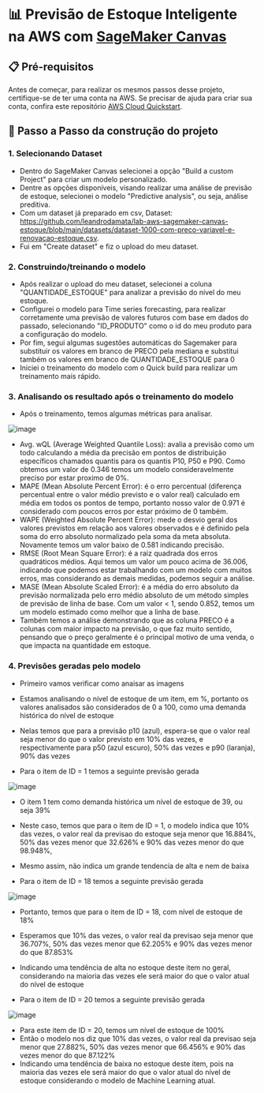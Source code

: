 # 📊 Previsão de Estoque Inteligente na AWS com [SageMaker Canvas](https://aws.amazon.com/pt/sagemaker/canvas/)

## 📋 Pré-requisitos

Antes de começar, para realizar os mesmos passos desse projeto, certifique-se de ter uma conta na AWS. Se precisar de ajuda para criar sua conta, confira este repositório [AWS Cloud Quickstart](https://github.com/digitalinnovationone/aws-cloud-quickstart).

## 🚀 Passo a Passo da construção do projeto

### 1. Selecionando Dataset

-   Dentro do SageMaker Canvas selecionei a opção "Build a custom Project" para criar um modelo personalizado.
-   Dentre as opções disponíveis, visando realizar uma análise de previsão de estoque, selecionei o modelo "Predictive analysis", ou seja, análise preditiva.
-   Com um dataset já preparado em csv, Dataset: https://github.com/leandrodamata/lab-aws-sagemaker-canvas-estoque/blob/main/datasets/dataset-1000-com-preco-variavel-e-renovacao-estoque.csv.
-   Fui em "Create dataset" e fiz o upload do meu dataset.

### 2. Construindo/treinando o modelo

-   Após realizar o upload do meu dataset, selecionei a coluna "QUANTIDADE_ESTOQUE" para analizar a previsão do nível do meu estoque.
-   Configurei o modelo para Time series forecasting, para realizar corretamente uma previsão de valores futuros com base em dados do passado, selecionando "ID_PRODUTO" como o id do meu produto para a configuração do modelo.
-   Por fim, segui algumas sugestões automáticas do Sagemaker para substituir os valores em branco de PRECO pela mediana e substitui também os valores em branco de QUANTIDADE_ESTOQUE para 0
-   Iniciei o treinamento do modelo com o Quick build para realizar um treinamento mais rápido.

### 3. Analisando os resultado após o treinamento do modelo

-   Após o treinamento, temos algumas métricas para analisar.

![image](https://github.com/user-attachments/assets/84fb94de-ba70-48a5-882c-581624ffb426)

-   Avg. wQL (Average Weighted Quantile Loss): avalia a previsão como um todo calculando a média da precisão em pontos de distribuição específicos chamados quantis para os quantis P10, P50 e P90. Como obtemos um valor de 0.346 temos um modelo consideravelmente preciso por estar proximo de 0%.
-   MAPE (Mean Absolute Percent Error): é o erro percentual (diferença percentual entre o valor médio previsto e o valor real) calculado em média em todos os pontos de tempo, portanto nosso valor de 0.971 é considerado com poucos erros por estar próximo de 0 também.
-   WAPE (Weighted Absolute Percent Error): mede o desvio geral dos valores previstos em relação aos valores observados e é definido pela soma do erro absoluto normalizado pela soma da meta absoluta. Novamente temos um valor baixo de 0.581 indicando precisão.
-   RMSE (Root Mean Square Error): é a raiz quadrada dos erros quadráticos médios. Aqui temos um valor um pouco acima de 36.006, indicando que podemos estar trabalhando com um modelo com muitos erros, mas considerando as demais medidas, podemos seguir a análise.
-   MASE (Mean Absolute Scaled Error): é a média do erro absoluto da previsão normalizada pelo erro médio absoluto de um método simples de previsão de linha de base. Com um valor < 1, sendo 0.852, temos um um modelo estimado como melhor que a linha de base.
-   Também temos a análise demonstrando que as coluna PRECO é a colunas com maior impacto na previsão, o que faz muito sentido, pensando que o preço geralmente é o principal motivo de uma venda, o que impacta na quantidade em estoque.

### 4. Previsões geradas pelo modelo

-   Primeiro vamos verificar como anaisar as imagens
-   Estamos analisando o nível de estoque de um item, em %, portanto os valores analisados são considerados de 0 a 100, como uma demanda histórica do nível de estoque
-   Nelas temos que para a previsão p10 (azul), espera-se que o valor real seja menor do que o valor previsto em 10% das vezes, e respectivamente para p50 (azul escuro), 50% das vezes e p90 (laranja), 90% das vezes


-   Para o item de ID = 1 temos a seguinte previsão gerada

![image](https://github.com/user-attachments/assets/e115ac55-e5b0-4b31-88cd-920ac2df6823)

-   O item 1 tem como demanda histórica um nível de estoque de 39, ou seja 39%
-   Neste caso, temos que para o item de ID = 1, o modelo indica que 10% das vezes, o valor real da previsao do estoque seja menor que 16.884%, 50% das vezes menor que 32.626% e 90% das vezes menor do que 98.948%,
-   Mesmo assim, não indica um grande tendencia de alta e nem de baixa


-   Para o item de ID = 18 temos a seguinte previsão gerada

![image](https://github.com/user-attachments/assets/1379ec04-c8bb-48c0-93ed-a364df827150)

-   Portanto, temos que para o item de ID = 18, com nível de estoque de 18%
-   Esperamos que 10% das vezes, o valor real da previsao seja menor que 36.707%, 50% das vezes menor que 62.205% e 90% das vezes menor do que 87.853%
-   Indicando uma tendência de alta no estoque deste item no geral, considerando na maioria das vezes ele será maior do que o valor atual do nível de estoque


-   Para o item de ID = 20 temos a seguinte previsão gerada

![image](https://github.com/user-attachments/assets/40bd9db5-cf3a-48bd-9e84-e77cb8a85e39)

-   Para este item de ID = 20, temos um nível de estoque de 100%
-   Então o modelo nos diz que 10% das vezes, o valor real da previsao seja menor que 27.882%, 50% das vezes menor que 66.456% e 90% das vezes menor do que 87.122%
-   Indicando uma tendência de baixa no estoque deste item, pois na maioria das vezes ele será maior do que o valor atual do nível de estoque considerando o modelo de Machine Learning atual.
